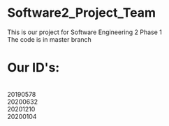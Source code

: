 # Software2_Project_Team
This is our project for Software Engineering 2 Phase 1
<br>The code is in master branch
# Our ID's:
<br>20190578
<br>20200632
<br>20201210
<br>20200104
